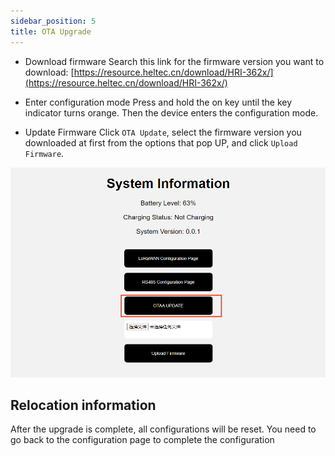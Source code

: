 ```yaml
---
sidebar_position: 5
title: OTA Upgrade
---
```






+ Download firmware
Search this link for the firmware version you want to download:
[https://resource.heltec.cn/download/HRI-362x/](https://resource.heltec.cn/download/HRI-362x/)

+ Enter configuration mode
Press and hold the on key until the key indicator turns orange. Then the device enters the configuration mode.

+ Update Firmware
Click `OTA Update`, select the firmware version you downloaded at first from the options that pop UP, and click `Upload Firmware`.

![](img/update/01.png)

## Relocation information
After the upgrade is complete, all configurations will be reset. You need to go back to the configuration page to complete the configuration
